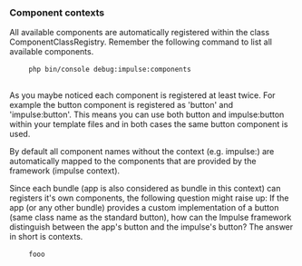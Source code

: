 <h3 class="doc-title">Component contexts</h3>

All available components are automatically registered within the class <span class="code-hint">ComponentClassRegistry</span>. Remember the following command to list all available components.

<div>
  <div class="code-header">
    <div class="container-fluid">
        <div class="row">
            <div class="button red"></div>
          	<div class="button yellow"></div>
          	<div class="button green"></div>
        </div>
    </div>
  </div>
  <pre class="code-white imp-code line-numbers language-shell">
  	<code class="language-bash">php bin/console debug:impulse:components</code>
  </pre>
</div>

As you maybe noticed each component is registered at least twice. For example the button component is registered as 'button' and 'impulse:button'. This means you can use both <span class="code-hint">button</span> and <span class="code-hint">impulse:button</span> within your template files and in both cases the same button component is used.

By default all component names without the context (e.g. impulse:) are automatically mapped to the components that are provided by the framework (impulse context). 

Since each bundle (app is also considered as bundle in this context) can registers it's own components, the following question might raise up: If the app (or any other bundle) provides a custom implementation of a button (same class name as the standard button), how can the Impulse framework distinguish between the app's button and the impulse's button? The answer in short is contexts.

<div>
  <div class="code-header">
    <div class="container-fluid">
        <div class="row">
            <div class="button red"></div>
          	<div class="button yellow"></div>
          	<div class="button green"></div>
        </div>
    </div>
  </div>
  <pre class="code-white imp-code line-numbers language-markup">
  	<code class="language-markup">fooo</code>
  </pre>
</div>
